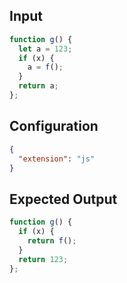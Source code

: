 
## Input
```javascript input
function g() {
  let a = 123;
  if (x) {
    a = f();
  }
  return a;
};
```

## Configuration
```json configuration
{
  "extension": "js"
}
```

## Expected Output
```javascript expected output
function g() {
  if (x) {
    return f();
  }
  return 123;
};
```
